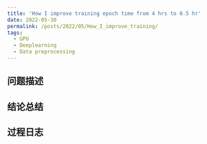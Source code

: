 ```yaml
---
title: 'How I improve training epoch time from 4 hrs to 0.5 hr'
date: 2022-05-30
permalink: /posts/2022/05/How_I_improve_training/
tags:
  - GPU
  - Deeplearning
  - Data preprocessing
---
```



## 问题描述

## 结论总结

## 过程日志
